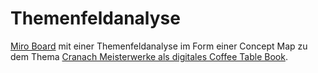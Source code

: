 # Themenfeldanalyse

[Miro Board](https://miro.com/app/board/uXjVIvM5mBU=/) mit einer Themenfeldanalyse im Form einer Concept Map zu dem Thema [Cranach Meisterwerke als digitales Coffee Table Book](https://cnoss.github.io/thesis/research-questions/cranach-meisterwerke-coffeetable.html).

